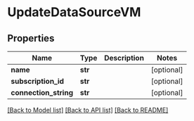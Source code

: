 # UpdateDataSourceVM


## Properties
Name | Type | Description | Notes
------------ | ------------- | ------------- | -------------
**name** | **str** |  | [optional] 
**subscription_id** | **str** |  | [optional] 
**connection_string** | **str** |  | [optional] 

[[Back to Model list]](../README.md#documentation-for-models) [[Back to API list]](../README.md#documentation-for-api-endpoints) [[Back to README]](../README.md)


